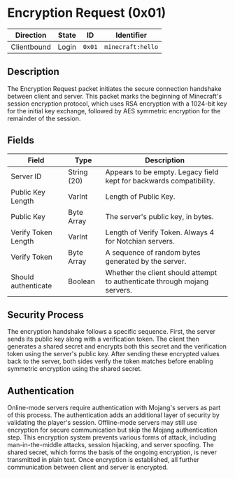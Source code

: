 # Encryption Request (0x01)
| Direction   | State | ID     | Identifier        |
| ----------- | ----- | ------ | ---------------- |
| Clientbound | Login | `0x01` | `minecraft:hello` |

## Description
The Encryption Request packet initiates the secure connection handshake between client and server. This packet marks the beginning of Minecraft's session encryption protocol, which uses RSA encryption with a 1024-bit key for the initial key exchange, followed by AES symmetric encryption for the remainder of the session.

## Fields
| Field | Type | Description |
| ----- | ---- | ----------- |
| Server ID | String (20) | Appears to be empty. Legacy field kept for backwards compatibility. |
| Public Key Length | VarInt | Length of Public Key. |
| Public Key | Byte Array | The server's public key, in bytes. |
| Verify Token Length | VarInt | Length of Verify Token. Always 4 for Notchian servers. |
| Verify Token | Byte Array | A sequence of random bytes generated by the server. |
| Should authenticate | Boolean | Whether the client should attempt to authenticate through mojang servers. |

## Security Process
The encryption handshake follows a specific sequence. First, the server sends its public key along with a verification token. The client then generates a shared secret and encrypts both this secret and the verification token using the server's public key. After sending these encrypted values back to the server, both sides verify the token matches before enabling symmetric encryption using the shared secret.

## Authentication
Online-mode servers require authentication with Mojang's servers as part of this process. The authentication adds an additional layer of security by validating the player's session. Offline-mode servers may still use encryption for secure communication but skip the Mojang authentication step. This encryption system prevents various forms of attack, including man-in-the-middle attacks, session hijacking, and server spoofing. The shared secret, which forms the basis of the ongoing encryption, is never transmitted in plain text. Once encryption is established, all further communication between client and server is encrypted.